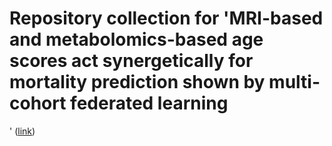 # Repository collection for 'MRI-based and metabolomics-based age scores act synergetically for mortality prediction shown by multi-cohort federated learning
' ([link](https://arxiv.org/abs/2409.01235))
